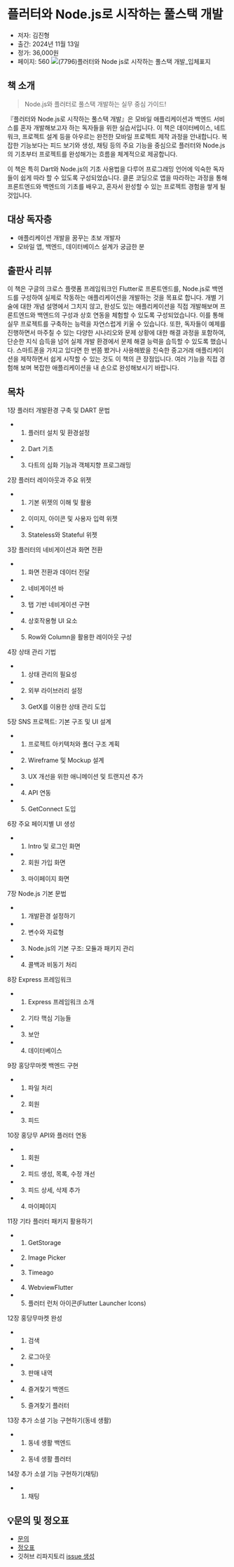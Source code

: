 # 플러터와 Node.js로 시작하는 풀스택 개발

- 저자: 김진형
- 출간: 2024년 11월 13일
- 정가: 36,000원
- 페이지: 560
![(7796)플러터와 Node js로 시작하는 풀스택 개발_입체표지](https://github.com/user-attachments/assets/6e3651ae-7aa2-40ac-8459-c8721b4f6203)
## 책 소개

> Node.js와 플러터로 풀스택 개발하는 실무 중심 가이드!

『플러터와 Node.js로 시작하는 풀스택 개발』은 모바일 애플리케이션과 백엔드 서비스를 혼자 개발해보고자 하는 독자들을 위한 실습서입니다. 이 책은 데이터베이스, 네트워크, 프로젝트 설계 등을 아우르는 완전한 모바일 프로젝트 제작 과정을 안내합니다. 복잡한 기능보다는 피드 보기와 생성, 채팅 등의 주요 기능을 중심으로 플러터와 Node.js의 기초부터 프로젝트를 완성해가는 흐름을 체계적으로 제공합니다.

이 책은 특히 Dart와 Node.js의 기초 사용법을 다루어 프로그래밍 언어에 익숙한 독자들이 쉽게 따라 할 수 있도록 구성되었습니다. 클론 코딩으로 앱을 따라하는 과정을 통해 프론트엔드와 백엔드의 기초를 배우고, 혼자서 완성할 수 있는 프로젝트 경험을 쌓게 될 것입니다.

## 대상 독자층
- 애플리케이션 개발을 꿈꾸는 초보 개발자
- 모바일 앱, 백엔드, 데이터베이스 설계가 궁금한 분

## 출판사 리뷰
이 책은 구글의 크로스 플랫폼 프레임워크인 Flutter로 프론트엔드를, Node.js로 백엔드를 구성하여 실제로 작동하는 애플리케이션을 개발하는 것을 목표로 합니다. 개별 기술에 대한 개념 설명에서 그치지 않고, 완성도 있는 애플리케이션을 직접 개발해보며 프론트엔드와 백엔드의 구성과 상호 연동을 체험할 수 있도록 구성되었습니다. 이를 통해 실무 프로젝트를 구축하는 능력을 자연스럽게 키울 수 있습니다.
또한, 독자들이 예제를 진행하면서 마주칠 수 있는 다양한 시나리오와 문제 상황에 대한 해결 과정을 포함하여, 단순한 지식 습득을 넘어 실제 개발 환경에서 문제 해결 능력을 습득할 수 있도록 했습니다.
스마트폰을 가지고 있다면 한 번쯤 봤거나 사용해봤을 친숙한 중고거래 애플리케이션을 제작하면서 쉽게 시작할 수 있는 것도 이 책의 큰 장점입니다. 여러 기능을 직접 경험해 보며 복잡한 애플리케이션을 내 손으로 완성해보시기 바랍니다.

## 목차
1장 플러터 개발환경 구축 및 DART 문법
- 1. 플러터 설치 및 환경설정
- 2. Dart 기초
- 3. 다트의 심화 기능과 객체지향 프로그래밍

2장 플러터 레이아웃과 주요 위젯
- 1. 기본 위젯의 이해 및 활용
- 2. 이미지, 아이콘 및 사용자 입력 위젯
- 3. Stateless와 Stateful 위젯

3장 플러터의 네비게이션과 화면 전환
- 1. 화면 전환과 데이터 전달
- 2. 네비게이션 바
- 3. 탭 기반 네비게이션 구현
- 4. 상호작용형 UI 요소
- 5. Row와 Column을 활용한 레이아웃 구성

4장 상태 관리 기법
- 1. 상태 관리의 필요성
- 2. 외부 라이브러리 설정
- 3. GetX를 이용한 상태 관리 도입

5장 SNS 프로젝트: 기본 구조 및 UI 설계
- 1. 프로젝트 아키텍처와 폴더 구조 계획
- 2. Wireframe 및 Mockup 설계
- 3. UX 개선을 위한 애니메이션 및 트랜지션 추가
- 4. API 연동
- 5. GetConnect 도입

6장 주요 페이지별 UI 생성
- 1. Intro 및 로그인 화면
- 2. 회원 가입 화면
- 3. 마이페이지 화면

7장 Node.js 기본 문법
- 1. 개발환경 설정하기
- 2. 변수와 자료형
- 3. Node.js의 기본 구조: 모듈과 패키지 관리
- 4. 콜백과 비동기 처리

8장 Express 프레임워크
- 1. Express 프레임워크 소개
- 2. 기타 핵심 기능들
- 3. 보안
- 4. 데이터베이스

9장 홍당무마켓 백엔드 구현
- 1. 파일 처리
- 2. 회원
- 3. 피드

10장 홍당무 API와 플러터 연동
- 1. 회원
- 2. 피드 생성, 목록, 수정 개선
- 3. 피드 상세, 삭제 추가
- 4. 마이페이지

11장 기타 플러터 패키지 활용하기
- 1. GetStorage
- 2. Image Picker
- 3. Timeago
- 4. WebviewFlutter
- 5. 플러터 런처 아이콘(Flutter Launcher Icons)

12장 홍당무마켓 완성
- 1. 검색
- 2. 로그아웃
- 3. 판매 내역
- 4. 즐겨찾기 백엔드
- 5. 즐겨찾기 플러터

13장 추가 소셜 기능 구현하기(동네 생활)
- 1. 동네 생활 백엔드
- 2. 동네 생활 플러터

14장 추가 소셜 기능 구현하기(채팅)
- 1. 채팅

## 💡문의 및 정오표
- [문의](mailto:Support@youngjin.com)
- [정오표](https://www.youngjin.com/Artyboard/mboard.asp?strBoardID=errata)
- 깃허브 리파지토리 [issue 생성](https://github.com/Youngjin-com/FlutterNode.js/issues/new)
